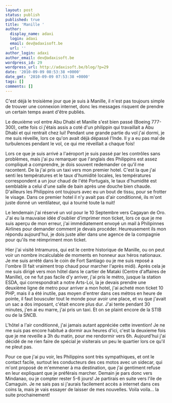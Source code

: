```yaml
---
layout: post
status: publish
published: true
title: 'Manille '
author:
  display_name: adaxi
  login: adaxi
  email: dev@adaxisoft.be
  url: ''
author_login: adaxi
author_email: dev@adaxisoft.be
wordpress_id: 29
wordpress_url: http://adaxisoft.be/blog/?p=29
date: '2010-09-09 08:53:38 +0000'
date_gmt: '2010-09-09 07:53:38 +0000'
tags: []
comments: []
---
```


C'est déjà le troisième jour que je suis à Manille, il n'est pas toujours simple de trouver une connexion internet, donc les messages risquent de prendre un certain temps avant d'être publiés.

Le deuxième vol entre Abu Dhabi et Manille s'est bien passé (Boeing 777-300), cette fois ci j'étais assis a coté d'un philippin qui travaillait a Abu Dhabi et qui rentrait chez lui! Pendant une grande partie du vol j'ai dormi, je me suis réveille, lors ce qu'on avait déjà dépassé l'Inde. Il y a eu pas mal de turbulences pendant le vol, ce qui me réveillait a chaque fois!

Lors ce que je suis arrivé a l'aéroport je suis passé par les contrôles sans problèmes, mais j'ai pu remarquer que l'anglais des Philippins est assez compliqué a comprendre, je dois souvent redemander ce qu'il me racontent. De la j'ai pris un taxi vers mon premier hotel. C'est la que j'ai senti les températures et le taux d'humidité locales, les températures correspondent a un jour chaud de l'été Portugais, le taux d'humidité est semblable a celui d'une salle de bain après une douche bien chaude. D'ailleurs les Philippins ont toujours avec eu un bout de tissu, pour se frotter le visage. Dans ce premier hotel il n'y avait pas d'air conditionné, ils m'ont juste donné un ventilateur, qui a tourné toute la nuit!

Le lendemain j'ai réservé un vol pour le 10 Septembre vers Cagayan de Oro. J'ai eu la mauvaise idée d'oublier d'imprimer mon ticket, lors ce que je me suis aperçu de mon erreur, j'ai immédiatement envoyé un mail à Philipinnes Airlines pour demander comment je devais procéder. Heureusement ils mon répondu aujourd'hui, je dois juste aller dans une agence de la compagnie pour qu'ils me réimpriment mon ticket.

Hier j'ai visité Intramuros, qui est le centre historique de Manille, ou on peut voir un nombre incalculable de moments en honneur aux héros nationaux. Je me suis arrété dans le coin de Fort Santiago ou je me suis reposé a l'ombre (Il fait vraiment trop chaud pour marcher l'après midi).
Après cela je me suis dirigé vers mon hôtel dans le cartier de Mataki (Centre d'affaires de Manille), ce ne fut pas facile d'y arriver, j'ai pris le métro, jusque la station ESDA, qui correspondrait a notre Arts-Loi, la je devais prendre une deuxième ligne de metro pour arriver a mon hotel, j'ai acheté mon ticket 10 PHP, mais il a été inutile, pas moyen d'entrer dans ces métros en heure de pointe, il faut bousculer tout le monde pour avoir une place, et vu que j'avait un sac a dos imposant, c'était encore plus dur. J'ai tente pendant 30 minutes, j'en ai eu marre,  j'ai pris un taxi. Et on se plaint encore de la STIB ou de la SNCB.

L'hôtel a l'air conditionné, j'ai jamais autant appréciée cette invention! Je ne me suis pas encore habitué a dormir aux heures d'ici, c'est la deuxieme fois que je me reveille a 3h du matin, pour me rendormir vers 6h.
Aujourd'hui j'ai décidé de ne rien faire de spécial je visiterais un peu le quartier lors ce qu'il ne pleut pas.

Pour ce que j'ai pu voir, les Philippins sont très sympathiques, et ont le contact facile, surtout les conducteurs des ces motos avec un sidecar, qui m'ont proposé de m'emmener à ma destination, que j'ai gentiment refuse en leur expliquant que je préférais marcher.
Demain je pars donc vers Mindanao, ou je compter rester 5-6 jours! Je partirais en suite vers l'ile de Camaguin. Je ne sais pas si j'aurais facilement accès a internet dans ces coins la, mais je vais essayer de laisser de mes nouvelles.
Voila voila... la suite prochainement!
